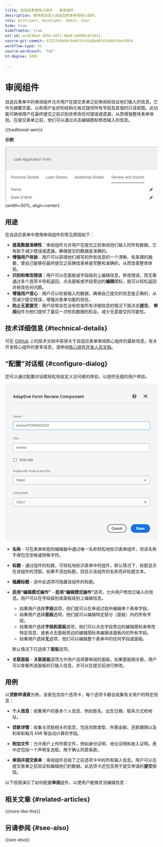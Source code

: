 ```yaml
---
title: 自适应表单核心组件 - 审阅组件
description: 使用或自定义自适应表单审阅核心组件。
role: Architect, Developer, Admin, User
hide: true
hidefromtoc: true
exl-id: acd230ed-284b-4df2-98e0-a0090cd73611
source-git-commit: 6725784bd4c94d433c91d6bd65d14d03cbefd954
workflow-type: ht
source-wordcount: '742'
ht-degree: 100%

---
```



# 审阅组件

自适应表单中的审阅组件允许用户在提交表单之前审阅和验证他们输入的信息。它作为摘要页面，以和用户友好的结构化格式提供所有字段及其值的只读视图。此功能可确保用户在最终提交之前识别并修改任何错误或遗漏，从而增强整体表单体验。在提交表单之前，他们可以通过点击编辑图标修改输入的信息。

{{traditional-aem}}

**示例**

![审阅组件](/help/adaptive-forms/assets/review-component.png){width=50%, align=center}

## 用途

在自适应表单中使用审阅组件的常见原因如下：

- **提高数据准确性**：审阅组件允许用户在提交之前审阅他们输入的所有数据。它有助于减少错误或遗漏，确保提交的数据是准确的。
- **增强用户体验**：用户可以获得他们填写的所有信息的一个清晰、有条理的摘要，使自己能够在最终提交之前确信表单是完整和准确的，从而改善整体体验。
- **识别和修改错误**：用户可以在面板或字段级别上编辑信息，修改错误，而无需通过多个选项卡导航返回。点击面板或字段旁边的&#x200B;**编辑**&#x200B;图标，就可以轻松返回并修改任何问题。
- **增强用户信心**：用户可以检查输入的数据，确保自己提交的信息是正确的，从而减少提交错误，增强对表单功能的信任。
- **防止无意提交**：用户经常会在没有检查所有详细信息的情况下就点击&#x200B;**提交**。 **审阅**&#x200B;组件为他们提供了最后一次检验数据的机会，减少无意提交的可能性。


## 技术详细信息 {#technical-details}

可在 [GitHub](https://github.com/adobe/aem-core-forms-components/tree/master/ui.af.apps/src/main/content/jcr_root/apps/core/fd/components/form/textinput/v1/textinput) 上的技术文档中获得关于自适应表单审阅核心组件的最新信息。有关开发核心组件的更多信息，请参阅[核心组件开发人员文档](/help/developing/overview.md)。

## “配置”对话框 {#configure-dialog}

您可以通过配置对话框轻松地自定义访问者的体验，以提供无缝的用户体验。

![“配置”对话框](/help/adaptive-forms/assets/review-component-configure-dialog.png)

- **名称** - 可在表单和规则编辑器中通过唯一名称轻松地标识表单组件，但该名称不得包含空格或特殊字符。

- **标题** - 通过组件的标题，可轻松地标识表单中的组件，默认情况下，标题显示在该组件的顶部。如果不添加标题，则显示该组件的名称而非标题文本。
- **隐藏标题** - 选中此选项可隐藏该组件的标题。
- **启用“编辑模式操作”** - **启用“编辑模式操作”**&#x200B;选项，允许用户修改已输入的信息。用户可以在字段级别或面板级别上编辑信息。
   - 如果用户选择&#x200B;**字段**&#x200B;选项，他们就可以在审阅过程中编辑单个表单字段。
   - 如果用户选择&#x200B;**面板**&#x200B;选项，他们就可以编辑特定部分（面板）内的所有字段。
   - 如果用户选择&#x200B;**字段和面板**&#x200B;选项，他们可以点击字段旁边的编辑图标来修改特定信息，或者点击面板旁边的编辑图标来编辑该面板内的所有字段。
   - 如果用户选择&#x200B;**无**&#x200B;选项，他们可以编辑整个表单中的任何字段或面板。

  默认情况下已选择了&#x200B;**面板**&#x200B;选项。

- **关联面板** - **关联面板**&#x200B;选项允许用户选择要审阅的面板。如果面板相关联，用户可以查看所选面板的已输入信息，并可以在提交前进行修改。

## 用例

以&#x200B;**贷款申请表**&#x200B;为例，该表包含四个选项卡，每个选项卡都会收集有关用户的特定信息：

- **个人信息**：收集用户的基本个人信息，例如姓名、出生日期、联系方式和地址。

- **贷款详情**：收集与贷款相关的信息，包括贷款类型、所需金额、还款期限以及利率和每月 EMI 等自动计算的字段。

- **附加文件**：允许用户上传所需文件，例如身份证明、地址证明和收入证明。表中还包括一个声明复选框，用于确认同意条款。

- **审阅并提交表单**：审阅组件总结了之前选项卡中的所有输入信息。用户可以在提交表单之前验证和编辑他们的数据。此选项卡还包含用于提交申请的&#x200B;**提交**&#x200B;按钮。

以下视频演示了如何配置&#x200B;**审阅**&#x200B;组件，以使用户能够灵活编辑信息：

## 相关文章 {#related-articles}

{{more-like-this}}

## 另请参阅 {#see-also}

{{see-also}}
